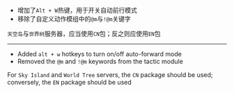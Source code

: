 <!-- **重要：此版本存在破坏性更改，请重置配置文件** -->

- 增加了`Alt + W`热键，用于开关自动前行模式
- 移除了自定义动作模组中的`@m`与`!@m`关键字

`天空岛`与`世界树`服务器，应当使用`CN`包；反之则应使用`EN`包

---

<!-- **Important: You need to reset your configuration file, a breaking change has been made in this version** -->

- Added `alt + w` hotkeys to turn on/off auto-forward mode
- Removed the `@m` and `!@m` keywords from the tactic module

For `Sky Island` and `World Tree` servers, the `CN` package should be used; conversely, the `EN` package should be used